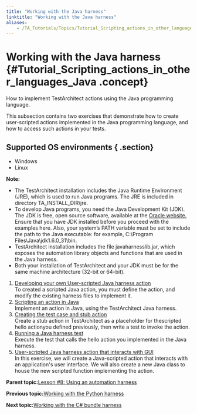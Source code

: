 ```yaml
--- 
title: "Working with the Java harness"
linktitle: "Working with the Java harness"
aliases: 
    - /TA_Tutorials/Topics/Tutorial_Scripting_actions_in_other_languages_java.html
---
```

# Working with the Java harness {#Tutorial_Scripting_actions_in_other_languages_Java .concept}

How to implement TestArchitect actions using the Java programming language.

This subsection contains two exercises that demonstrate how to create user-scripted actions implemented in the Java programming language, and how to access such actions in your tests.

## Supported OS environments { .section}

-   Windows
-   Linux

**Note:**

-   The TestArchitect installation includes the Java Runtime Environment \(JRE\), which is used to run Java programs. The JRE is included in directory TA\_INSTALL\_DIR\\jre.
-   To develop Java programs, you need the Java Development Kit \(JDK\). The JDK is free, open source software, available at the [Oracle website.](http://www.oracle.com/technetwork/java/javase/downloads/index.html) Ensure that you have JDK installed before you proceed with the examples here. Also, your system’s PATH variable must be set to include the path to the Java executable: for example, C:\\Program Files\\Java\\jdk1.6.0\_31\\bin.
-   TestArchitect installation includes the file javaharnesslib.jar, which exposes the automation library objects and functions that are used in the Java harness.
-   Both your installation of TestArchitect and your JDK must be for the same machine architecture \(32-bit or 64-bit\).

1.  [Developing your own User-scripted Java harness action](../../TA_Tutorials/Topics/Developing_your_own_harness_action_Java.html)  
 To created a scripted Java action, you must define the action, and modify the existing harness files to implement it.
2.  [Scripting an action in Java](../../TA_Tutorials/Topics/Scripting_an_action_Java.html)  
Implement an action in Java, using the TestArchitect Java harness.
3.  [Creating the test case and stub action](../../TA_Tutorials/Topics/Creating_the_test_case_and_stub_action_Java.html)  
Create a stub action in TestArchitect as a placeholder for thescripted hello actionyou defined previously, then write a test to invoke the action.
4.  [Running a Java harness test](../../TA_Tutorials/Topics/Running_the_test_4_Java.html)  
 Execute the test that calls the hello action you implemented in the Java harness.
5.  [User-scripted Java harness action that interacts with GUI](../../TA_Tutorials/Topics/Creating_a_harness_action_that_interacts_with_a_GUI_Java.html)  
 In this exercise, we will create a Java-scripted action that interacts with an application's user interface. We will also create a new Java class to house the new scripted function implementing the action.

**Parent topic:**[Lesson \#8: Using an automation harness](../../TA_Tutorials/Topics/Tutorial_Scripting_actions_in_other_languages.html)

**Previous topic:**[Working with the Python harness](../../TA_Tutorials/Topics/Tutorial_Scripting_actions_in_other_languages_python.html)

**Next topic:**[Working with the C\# bundle harness](../../TA_Tutorials/Topics/tut_Scripting_actions_in_other_languages_CSharp_bundle.html)

